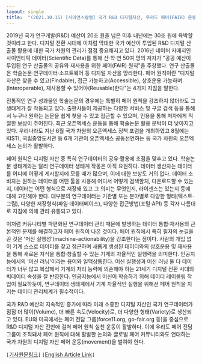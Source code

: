 ```yaml
---
layout: single
title:  "(2021.10.15) [사이언스칼럼] 국가 R&D 디지털자산, 우리도 페어(FAIR) 운동을 벌이자"
---
```


2019년 국가 연구개발(R&D) 예산이 20조 원을 넘은 이후 내년에는 30조 원에 육박할 것이라고 한다. 디지털 전환 시대에 이처럼 막대한 국가 예산이 투입된 R&D 디지털 산출물 활용에 대한 국가 차원의 관리가 점점 중요해지고 있다. 2016년 네이처 자매지인 사이언티픽 데이터(Scientific Data)를 통해 산·학·연 50여 명의 저자가 "공공 예산이 투입된 연구 산출물의 공유와 재사용을 위한 페어(FAIR) 원칙"을 주창했다. 연구 산출물은 학술논문·연구데이터·소프트웨어 등 디지털 자산을 망라한다. 페어 원칙이란 "디지털 자산은 찾을 수 있고(Findable), 접근 가능하고(Accessible), 상호운용 가능하며(Interoperable), 재사용할 수 있어야(Reusable)한다"는 4가지 지침을 말한다.

전통적인 연구 성과물인 학술논문의 경우에는 특별히 페어 원칙을 강조하지 않더라도 그 생태계가 잘 작동되고 있다. 출판사들이 제공하는 다양한 서비스 및 구글 검색 등을 통해서 누구나 원하는 논문을 쉽게 찾을 수 있고 접근할 수 있으며, 인용을 통해 저자에게 적절한 보상이 주어진다. 최근 오픈엑세스 운동을 통해 학술논문 활용 문턱이 더 낮아지고 있다. 우리나라도 지난 6월 국가 차원의 오픈엑세스 정책 포럼을 개최하였고 8월에는 KISTI, 국립중앙도서관 등 6개 기관이 오픈엑세스 공동선언하는 등 국가 차원의 오픈엑세스 논의가 활발하다.

페어 원칙은 디지털 자산 중 특히 연구데이터의 공유·활용에 초점을 맞추고 있다. 학술논문 생태계와는 달리 연구데이터 생태계 작동은 아직 요원하다. 데이터 생산자는 데이터를 어디에 어떻게 게시할지에 모를 때가 많으며, 이에 대한 보상도 거의 없다. 데이터 소비자는 원하는 데이터를 어떤 툴을 사용해 어디서 어떻게 검색할지, 다운로드할 수 있는지, 데이터는 어떤 형식으로 저장돼 있고 그 의미는 무엇인지, 라이센스는 있는지 등에 대해 고민해야 한다. 대부분의 연구데이터는 기관별 또는 분야별로 다양한 형태(텍스트·그림), 다양한 저장형식(파일·데이터베이스), 다양한 접근방법(포털·API) 등 각자 나름대로 지침에 의해 관리·유통되고 있다.

이처럼 커뮤니티별 파편화된 연구데이터 관리 때문에 발생하는 데이터 통합·재사용의 근본적인 문제를 해결하고자 페어 원칙이 나온 것이다. 페어 원칙에서 특히 필자의 눈길을 끈 것은 '머신 실행성'(machine-actionability)을 강조한다는 점이다. 사람의 개입 없이 기계 스스로 데이터를 찾고 접근하며 새롭게 생성된 데이터와의 상호운용 및 재사용을 통해 새로운 지식을 통합·창출할 수 있는 기계의 자율적인 실행력을 의미한다. 인공지능에서의 '머신 러닝'이라는 용어와 일맥상통한다. 머신 실행성과 머신 러닝 둘 다 데이터가 너무 많고 복잡해서 기계의 처리 능력에 의존해야 하는 21세기 디지털 전환 시대의 빅데이터 속성을 잘 반영한다. 인공지능에서 머신이 학습하기 위해 데이터 레이블링 작업이 필요하듯이, 연구데이터 생태계에서 기계 자율적인 실행을 위해선 페어 원칙을 지키는 데이터 관리체계가 필수적이다.

국가 R&D 예산의 지속적인 증가에 따라 미래 소중한 디지털 자산인 국가 연구데이터가 점점 더 많이(Volume), 더 빠른 속도(Velocity)로, 더 다양한 형태(Variety)로 생산되고 있다. EU와 미국에서는 페어 전담 그룹(force11.org, go-fair.org 등)을 중심으로 R&D 디지털 자산 전반에 걸쳐 페어 원칙 실천 운동이 활발하다. 이에 우리도 페어 전담 그룹이 조직돼서 페어 원칙에 대해 활발한 논의와 글로벌 페어 커뮤니티와도 연대하는 국가 차원의 디지털 자산 페어 운동(movement)을 벌여야 한다.

`[`[기사원문링크](http://m.joongdo.co.kr/view.php?key=20211014010002523#ref)`]` `[`[English Article Link](https://www.linkedin.com/pulse/national-fair-data-initiative-rd-digital-assets-soonwook-hwang/?trackingId=ABIcZwaWRvizjm25%2FCaEYA%3D%3D)`]`
